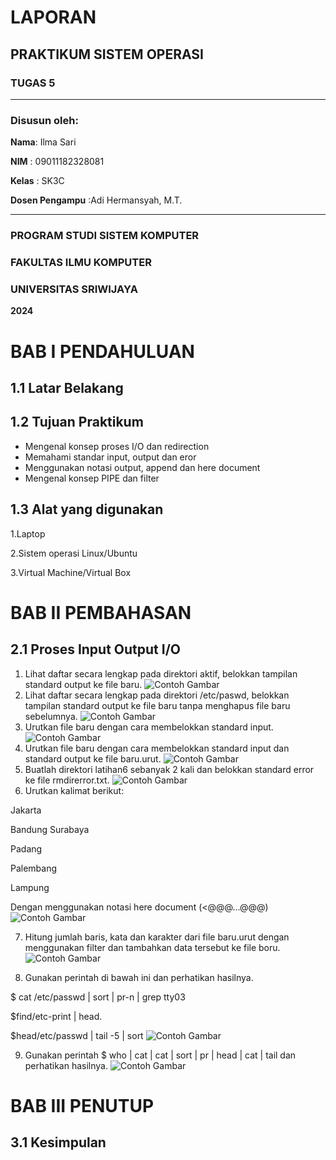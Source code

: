 # LAPORAN
## PRAKTIKUM SISTEM OPERASI
### TUGAS 5

---

### Disusun oleh:
**Nama**: Ilma Sari

**NIM** : 09011182328081

**Kelas** : SK3C

**Dosen Pengampu** :Adi Hermansyah, M.T.

---

### PROGRAM STUDI SISTEM KOMPUTER 
### FAKULTAS ILMU KOMPUTER 
### UNIVERSITAS SRIWIJAYA
**2024**

# BAB I PENDAHULUAN
## 1.1 Latar Belakang

## 1.2 Tujuan Praktikum 
- Mengenal konsep proses I/O dan redirection
- Memahami standar input, output dan eror
- Menggunakan notasi output, append dan here document
- Mengenal konsep PIPE dan filter

## 1.3 Alat yang digunakan 
1.Laptop

2.Sistem operasi Linux/Ubuntu

3.Virtual Machine/Virtual Box

# BAB II PEMBAHASAN
## 2.1 Proses Input Output I/O
1. Lihat daftar secara lengkap pada direktori aktif, belokkan tampilan standard output ke file baru.
![Contoh Gambar]()
2. Lihat daftar secara lengkap pada direktori /etc/paswd, belokkan tampilan standard output ke file baru tanpa menghapus file baru sebelumnya.
![Contoh Gambar]()
3. Urutkan file baru dengan cara membelokkan standard input.
![Contoh Gambar]()
4. Urutkan file baru dengan cara membelokkan standard input dan standard output ke file baru.urut.
![Contoh Gambar]()
5. Buatlah direktori latihan6 sebanyak 2 kali dan belokkan standard error ke file rmdirerror.txt.
![Contoh Gambar]()
6. Urutkan kalimat berikut:

Jakarta

Bandung Surabaya

Padang

Palembang

Lampung

Dengan menggunakan notasi here document (<@@@...@@@)
![Contoh Gambar]()

7. Hitung jumlah baris, kata dan karakter dari file baru.urut dengan menggunakan filter dan tambahkan data tersebut ke file boru.
![Contoh Gambar]()

8. Gunakan perintah di bawah ini dan perhatikan hasilnya.

$ cat /etc/passwd | sort | pr-n | grep tty03

$find/etc-print | head.

$head/etc/passwd | tail -5 | sort
![Contoh Gambar]()

9. Gunakan perintah $ who | cat | cat | sort | pr | head | cat | tail dan perhatikan hasilnya.
![Contoh Gambar]()

# BAB III PENUTUP 
## 3.1 Kesimpulan
